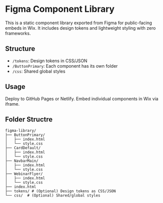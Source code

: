 # Figma Component Library

This is a static component library exported from Figma for public-facing embeds in Wix. It includes design tokens and lightweight styling with zero frameworks.

## Structure
- `/tokens`: Design tokens in CSS/JSON
- `/ButtonPrimary`: Each component has its own folder
- `/css`: Shared global styles

## Usage
Deploy to GitHub Pages or Netlify.
Embed individual components in Wix via iframe.

## Folder Structre
```
figma-library/  
├── ButtonPrimary/    
│   ├── index.html  
│   └── style.css  
├── CardDefault/  
│   ├── index.html  
│   └── style.css  
├── NavbarMain/  
│   ├── index.html  
│   └── style.css  
├── WebinarFlyer/  
│   ├── index.html  
│   └── style.css   
├── index.html 
├── tokens/ # (Optional) Design tokens as CSS/JSON  
└── css/  # (Optional) Shared/global styles
```